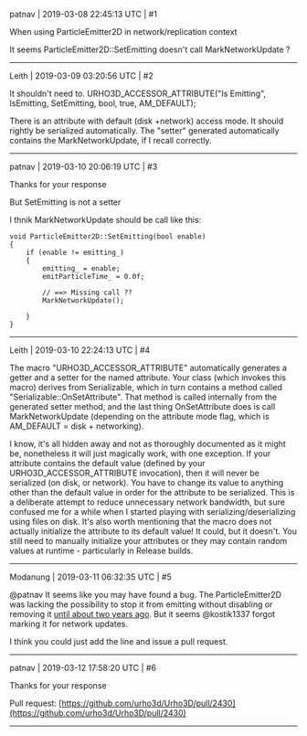 patnav | 2019-03-08 22:45:13 UTC | #1

When using ParticleEmitter2D in network/replication context

It seems ParticleEmitter2D::SetEmitting doesn't call MarkNetworkUpdate ?

-------------------------

Leith | 2019-03-09 03:20:56 UTC | #2

It shouldn't need to.
URHO3D_ACCESSOR_ATTRIBUTE("Is Emitting", IsEmitting, SetEmitting, bool, true, AM_DEFAULT);

There is an attribute with default (disk +network) access mode. It should rightly be serialized automatically. The "setter" generated automatically contains the MarkNetworkUpdate, if I recall correctly.

-------------------------

patnav | 2019-03-10 20:06:19 UTC | #3

Thanks for your response

But SetEmitting is not a setter

I thnik MarkNetworkUpdate should be call like this:


    void ParticleEmitter2D::SetEmitting(bool enable)
    {
        if (enable != emitting_)
        {
            emitting_ = enable;
            emitParticleTime_ = 0.0f;
        
            // ==> Missing call ??
            MarkNetworkUpdate();

        }
    }

-------------------------

Leith | 2019-03-10 22:24:13 UTC | #4

The macro "URHO3D_ACCESSOR_ATTRIBUTE" automatically generates a getter and a setter for the named attribute.
Your class (which invokes this macro) derives from Serializable, which in turn contains a method called "Serializable::OnSetAttribute".
That method is called internally from the generated setter method, and the last thing OnSetAttribute does is call MarkNetworkUpdate (depending on the attribute mode flag, which is AM_DEFAULT = disk + networking).

I know, it's all hidden away and not as thoroughly documented as it might be, nonetheless it will just magically work, with one exception.
If your attribute contains the default value (defined by your URHO3D_ACCESSOR_ATTRIBUTE invocation), then it will never be serialized (on disk, or network). You have to change its value to anything other than the default value in order for the attribute to be serialized. This is a deliberate attempt to reduce unnecessary network bandwidth, but sure confused me for a while when I started playing with serializing/deserializing using files on disk.
It's also worth mentioning that the macro does not actually initialize the attribute to its default value!
It could, but it doesn't. You still need to manually initialize your attributes or they may contain random values at runtime - particularly in Release builds.

-------------------------

Modanung | 2019-03-11 06:32:35 UTC | #5

@patnav It seems like you may have found a bug. The ParticleEmitter2D was lacking the possibility to stop it from emitting without disabling or removing it [until about two years ago](https://github.com/urho3d/Urho3D/commit/448b3a66b1471185a72a0390075acc5ab2aae543#diff-88ca5a9c19d6b2fdfb300c86b8c02a8e). But it seems @kostik1337 forgot marking it for network updates.

I think you could just add the line and issue a pull request.

-------------------------

patnav | 2019-03-12 17:58:20 UTC | #6

Thanks for your response

Pull request:
[https://github.com/urho3d/Urho3D/pull/2430](https://github.com/urho3d/Urho3D/pull/2430)

-------------------------


